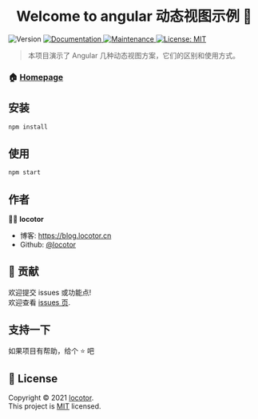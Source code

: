 <h1 align="center">Welcome to angular 动态视图示例 👋</h1>
<p>
  <img alt="Version" src="https://img.shields.io/badge/version-0.7.2-blue.svg?cacheSeconds=2592000" />
  <a href="https://github.com/locotor/angular-dynamic-view-example#readme" target="_blank">
    <img alt="Documentation" src="https://img.shields.io/badge/documentation-yes-brightgreen.svg" />
  </a>
  <a href="https://github.com/locotor/angular-dynamic-view-example/graphs/commit-activity" target="_blank">
    <img alt="Maintenance" src="https://img.shields.io/badge/Maintained%3F-yes-green.svg" />
  </a>
  <a href="https://github.com/locotor/angular-dynamic-view-example/blob/master/LICENSE" target="_blank">
    <img alt="License: MIT" src="https://img.shields.io/github/license/locotor/angular 动态视图示例" />
  </a>
</p>

> 本项目演示了 Angular 几种动态视图方案，它们的区别和使用方式。

### 🏠 [Homepage](https://github.com/locotor/angular-dynamic-view-example#readme)

## 安装

```sh
npm install
```

## 使用

```sh
npm start
```

## 作者

👨‍🔧 **locotor**

* 博客: https://blog.locotor.cn
* Github: [@locotor](https://github.com/locotor)

## 🤝 贡献

欢迎提交 issues 或功能点!<br />欢迎查看 [issues 页](https://github.com/locotor/angular-dynamic-view-example/issues). 

## 支持一下

如果项目有帮助，给个 ⭐️ 吧

## 📝 License

Copyright © 2021 [locotor](https://github.com/locotor).<br />
This project is [MIT](https://github.com/locotor/angular-dynamic-view-example/blob/master/LICENSE) licensed.